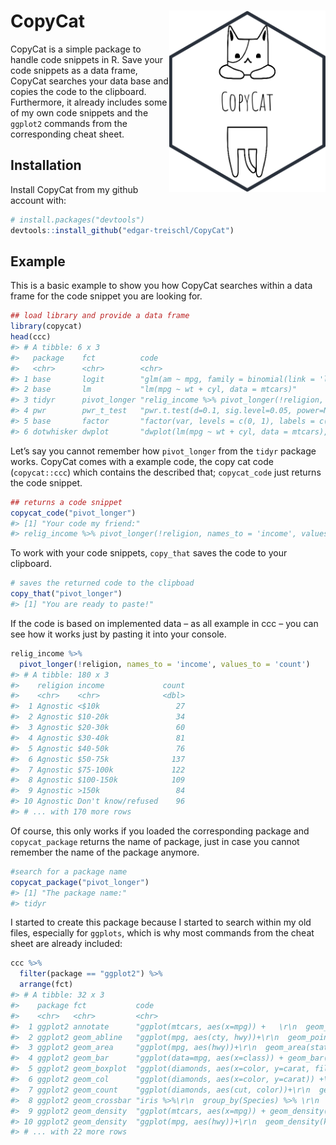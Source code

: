 
<!-- README.md is generated from README.Rmd. Please edit that file -->

# CopyCat <img src="man/figures/sticker.png" align="right" width="250/"/>

<!-- badges: start -->
<!-- badges: end -->

CopyCat is a simple package to handle code snippets in R. Save your code
snippets as a data frame, CopyCat searches your data base and copies the
code to the clipboard. Furthermore, it already includes some of my own
code snippets and the `ggplot2` commands from the corresponding cheat
sheet.

## Installation

Install CopyCat from my github account with:

``` r
# install.packages("devtools")
devtools::install_github("edgar-treischl/CopyCat")
```

## Example

This is a basic example to show you how CopyCat searches within a data
frame for the code snippet you are looking for.

``` r
## load library and provide a data frame 
library(copycat)
head(ccc)
#> # A tibble: 6 x 3
#>   package    fct          code                                                  
#>   <chr>      <chr>        <chr>                                                 
#> 1 base       logit        "glm(am ~ mpg, family = binomial(link = 'logit'), dat~
#> 2 base       lm           "lm(mpg ~ wt + cyl, data = mtcars)"                   
#> 3 tidyr      pivot_longer "relig_income %>% pivot_longer(!religion, names_to = ~
#> 4 pwr        pwr_t_test   "pwr.t.test(d=0.1, sig.level=0.05, power=NULL, n=32,t~
#> 5 base       factor       "factor(var, levels = c(0, 1), labels = c(\"0\", \"1\~
#> 6 dotwhisker dwplot       "dwplot(lm(mpg ~ wt + cyl, data = mtcars), \r\n      ~
```

Let’s say you cannot remember how `pivot_longer` from the `tidyr`
package works. CopyCat comes with a example code, the copy cat code
(`copycat::ccc`) which contains the described that; `copycat_code` just
returns the code snippet.

``` r
## returns a code snippet
copycat_code("pivot_longer")
#> [1] "Your code my friend:"
#> relig_income %>% pivot_longer(!religion, names_to = 'income', values_to = 'count')
```

To work with your code snippets, `copy_that` saves the code to your
clipboard.

``` r
# saves the returned code to the clipboad
copy_that("pivot_longer")
#> [1] "You are ready to paste!"
```

If the code is based on implemented data – as all example in ccc – you
can see how it works just by pasting it into your console.

``` r
relig_income %>% 
  pivot_longer(!religion, names_to = 'income', values_to = 'count')
#> # A tibble: 180 x 3
#>    religion income             count
#>    <chr>    <chr>              <dbl>
#>  1 Agnostic <$10k                 27
#>  2 Agnostic $10-20k               34
#>  3 Agnostic $20-30k               60
#>  4 Agnostic $30-40k               81
#>  5 Agnostic $40-50k               76
#>  6 Agnostic $50-75k              137
#>  7 Agnostic $75-100k             122
#>  8 Agnostic $100-150k            109
#>  9 Agnostic >150k                 84
#> 10 Agnostic Don't know/refused    96
#> # ... with 170 more rows
```

Of course, this only works if you loaded the corresponding package and
`copycat_package` returns the name of package, just in case you cannot
remember the name of the package anymore.

``` r
#search for a package name 
copycat_package("pivot_longer")
#> [1] "The package name:"
#> tidyr
```

I started to create this package because I started to search within my
old files, especially for `ggplots`, which is why most commands from the
cheat sheet are already included:

``` r
ccc %>% 
  filter(package == "ggplot2") %>% 
  arrange(fct)
#> # A tibble: 32 x 3
#>    package fct           code                                                   
#>    <chr>   <chr>         <chr>                                                  
#>  1 ggplot2 annotate      "ggplot(mtcars, aes(x=mpg)) +   \r\n  geom_histogram(c~
#>  2 ggplot2 geom_abline   "ggplot(mpg, aes(cty, hwy))+\r\n  geom_point()+\r\n  g~
#>  3 ggplot2 geom_area     "ggplot(mpg, aes(hwy))+\r\n  geom_area(stat = \"bin\")"
#>  4 ggplot2 geom_bar      "ggplot(data=mpg, aes(x=class)) + geom_bar()"          
#>  5 ggplot2 geom_boxplot  "ggplot(diamonds, aes(x=color, y=carat, fill=color)) +~
#>  6 ggplot2 geom_col      "ggplot(diamonds, aes(x=color, y=carat)) +\r\n  geom_c~
#>  7 ggplot2 geom_count    "ggplot(diamonds, aes(cut, color))+\r\n  geom_count()" 
#>  8 ggplot2 geom_crossbar "iris %>%\r\n  group_by(Species) %>% \r\n  summarise(m~
#>  9 ggplot2 geom_density  "ggplot(mtcars, aes(x=mpg)) + geom_density(alpha=.2, f~
#> 10 ggplot2 geom_density  "ggplot(mpg, aes(hwy))+\r\n  geom_density(kernel = \"g~
#> # ... with 22 more rows
```
